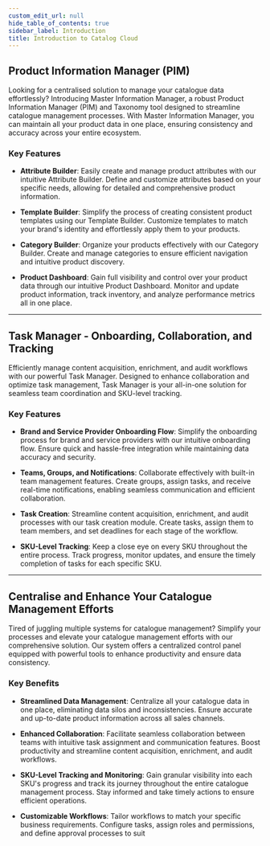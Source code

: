 ```yaml
---
custom_edit_url: null
hide_table_of_contents: true
sidebar_label: Introduction
title: Introduction to Catalog Cloud
---
```



## Product Information Manager (PIM)

Looking for a centralised solution to manage your catalogue data effortlessly? Introducing Master Information Manager, a robust Product Information Manager (PIM) and Taxonomy tool designed to streamline catalogue management processes. With Master Information Manager, you can maintain all your product data in one place, ensuring consistency and accuracy across your entire ecosystem.

### Key Features

* **Attribute Builder**: Easily create and manage product attributes with our intuitive Attribute Builder. Define and customize attributes based on your specific needs, allowing for detailed and comprehensive product information.

* **Template Builder**: Simplify the process of creating consistent product templates using our Template Builder. Customize templates to match your brand's identity and effortlessly apply them to your products.

* **Category Builder**: Organize your products effectively with our Category Builder. Create and manage categories to ensure efficient navigation and intuitive product discovery.

* **Product Dashboard**: Gain full visibility and control over your product data through our intuitive Product Dashboard. Monitor and update product information, track inventory, and analyze performance metrics all in one place.

---

## Task Manager - Onboarding, Collaboration, and Tracking

Efficiently manage content acquisition, enrichment, and audit workflows with our powerful Task Manager. Designed to enhance collaboration and optimize task management, Task Manager is your all-in-one solution for seamless team coordination and SKU-level tracking.

### Key Features

* **Brand and Service Provider Onboarding Flow**: Simplify the onboarding process for brand and service providers with our intuitive onboarding flow. Ensure quick and hassle-free integration while maintaining data accuracy and security.

* **Teams, Groups, and Notifications**: Collaborate effectively with built-in team management features. Create groups, assign tasks, and receive real-time notifications, enabling seamless communication and efficient collaboration.

* **Task Creation**: Streamline content acquisition, enrichment, and audit processes with our task creation module. Create tasks, assign them to team members, and set deadlines for each stage of the workflow.

* **SKU-Level Tracking**: Keep a close eye on every SKU throughout the entire process. Track progress, monitor updates, and ensure the timely completion of tasks for each specific SKU.

---

## Centralise and Enhance Your Catalogue Management Efforts

Tired of juggling multiple systems for catalogue management? Simplify your processes and elevate your catalogue management efforts with our comprehensive solution. Our system offers a centralized control panel equipped with powerful tools to enhance productivity and ensure data consistency.

### Key Benefits

* **Streamlined Data Management**: Centralize all your catalogue data in one place, eliminating data silos and inconsistencies. Ensure accurate and up-to-date product information across all sales channels.

* **Enhanced Collaboration**: Facilitate seamless collaboration between teams with intuitive task assignment and communication features. Boost productivity and streamline content acquisition, enrichment, and audit workflows.

* **SKU-Level Tracking and Monitoring**: Gain granular visibility into each SKU's progress and track its journey throughout the entire catalogue management process. Stay informed and take timely actions to ensure efficient operations.

* **Customizable Workflows**: Tailor workflows to match your specific business requirements. Configure tasks, assign roles and permissions, and define approval processes to suit